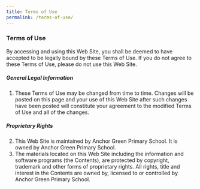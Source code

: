 ```yaml
---
title: Terms of Use
permalink: /terms-of-use/
---
```

### **Terms of Use**
By accessing and using this Web Site, you shall be deemed to have accepted to be legally bound by these Terms of Use. If you do not agree to these Terms of Use, please do not use this Web Site.
##### **General Legal Information**
1. These Terms of Use may be changed from time to time. Changes will be posted on this page and your use of this Web Site after such changes have been posted will constitute your agreement to the modified Terms of Use and all of the changes.
##### **Proprietary Rights**
2.  This Web Site is maintained by Anchor Green Primary School. It is owned by Anchor Green Primary School.
2.  The materials located on this Web Site including the information and software programs (the Contents), are protected by copyright, trademark and other forms of proprietary rights. All rights, title and interest in the Contents are owned by, licensed to or controlled by Anchor Green Primary School.